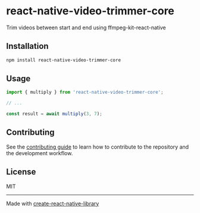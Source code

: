 # react-native-video-trimmer-core

Trim videos between start and end using ffmpeg-kit-react-native

## Installation

```sh
npm install react-native-video-trimmer-core
```

## Usage


```js
import { multiply } from 'react-native-video-trimmer-core';

// ...

const result = await multiply(3, 7);
```


## Contributing

See the [contributing guide](CONTRIBUTING.md) to learn how to contribute to the repository and the development workflow.

## License

MIT

---

Made with [create-react-native-library](https://github.com/callstack/react-native-builder-bob)
